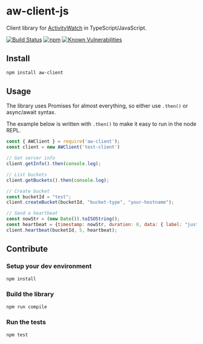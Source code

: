 # aw-client-js

Client library for [ActivityWatch](http://activitywatch.net) in TypeScript/JavaScript.

[![Build Status](https://github.com/ActivityWatch/aw-client-js/workflows/Build/badge.svg)](https://github.com/ActivityWatch/aw-client-js/actions)
[![npm](https://img.shields.io/npm/v/aw-client)](https://www.npmjs.com/package/aw-client)
[![Known Vulnerabilities](https://snyk.io/test/github/ActivityWatch/aw-client-js/badge.svg)](https://snyk.io/test/github/ActivityWatch/aw-client-js)

## Install

```sh
npm install aw-client
```

## Usage

The library uses Promises for almost everything, so either use `.then()` or async/await syntax.

The example below is written with `.then()` to make it easy to run in the node REPL.

```javascript
const { AWClient } = require('aw-client');
const client = new AWClient('test-client')

// Get server info
client.getInfo().then(console.log);

// List buckets
client.getBuckets().then(console.log);

// Create bucket
const bucketId = "test";
client.createBucket(bucketId, "bucket-type", "your-hostname");

// Send a heartbeat
const nowStr = (new Date()).toISOString();
const heartbeat = {timestamp: nowStr, duration: 0, data: { label: "just testing!" }};
client.heartbeat(bucketId, 5, heartbeat);
```

## Contribute

### Setup your dev environment

```sh
npm install
```

### Build the library

```sh
npm run compile
```

### Run the tests

```sh
npm test
```
